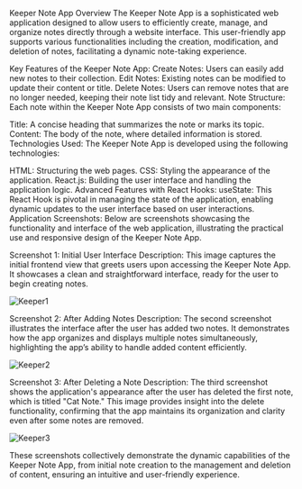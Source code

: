 
Keeper Note App Overview
The Keeper Note App is a sophisticated web application designed to allow users to efficiently create, manage, and organize notes directly through a website interface. This user-friendly app supports various functionalities including the creation, modification, and deletion of notes, facilitating a dynamic note-taking experience.

Key Features of the Keeper Note App:
Create Notes: Users can easily add new notes to their collection.
Edit Notes: Existing notes can be modified to update their content or title.
Delete Notes: Users can remove notes that are no longer needed, keeping their note list tidy and relevant.
Note Structure:
Each note within the Keeper Note App consists of two main components:

Title: A concise heading that summarizes the note or marks its topic.
Content: The body of the note, where detailed information is stored.
Technologies Used:
The Keeper Note App is developed using the following technologies:

HTML: Structuring the web pages.
CSS: Styling the appearance of the application.
React.js: Building the user interface and handling the application logic.
Advanced Features with React Hooks:
useState: This React Hook is pivotal in managing the state of the application, enabling dynamic updates to the user interface based on user interactions.
Application Screenshots:
Below are screenshots showcasing the functionality and interface of the web application, illustrating the practical use and responsive design of the Keeper Note App.

Screenshot 1: Initial User Interface
Description: This image captures the initial frontend view that greets users upon accessing the Keeper Note App. It showcases a clean and straightforward interface, ready for the user to begin creating notes.

![Keeper1](https://github.com/Suraaj-21/Keeper-App/assets/147924720/d64648d7-c9e3-47b0-869e-4e2173495933)

Screenshot 2: After Adding Notes
Description: The second screenshot illustrates the interface after the user has added two notes. It demonstrates how the app organizes and displays multiple notes simultaneously, highlighting the app’s ability to handle added content efficiently.

![Keeper2](https://github.com/Suraaj-21/Keeper-App/assets/147924720/ef2b3b54-fed0-4bd0-ae46-ab694a996d06)

Screenshot 3: After Deleting a Note
Description: The third screenshot shows the application's appearance after the user has deleted the first note, which is titled "Cat Note." This image provides insight into the delete functionality, confirming that the app maintains its organization and clarity even after some notes are removed.

![Keeper3](https://github.com/Suraaj-21/Keeper-App/assets/147924720/03d1b8b3-8246-47a9-a577-8a8e9322afce)

These screenshots collectively demonstrate the dynamic capabilities of the Keeper Note App, from initial note creation to the management and deletion of content, ensuring an intuitive and user-friendly experience.


